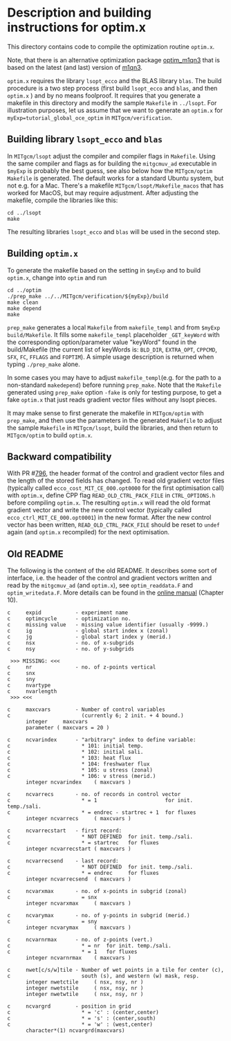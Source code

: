# Description and building instructions for optim.x

This directory contains code to compile the optimization routine `optim.x`.

Note, that there is an alternative optimization package [optim_m1qn3](
https://github.com/mjlosch/optim_m1qn3) that is based on the latest (and last)
version of
[m1qn3](https://who.rocq.inria.fr/Jean-Charles.Gilbert/modulopt/optimization-routines/m1qn3/m1qn3.html).

`optim.x` requires the library `lsopt_ecco` and the BLAS library `blas`. The
build procedure is a two step process (first build `lsopt_ecco` and `blas`, and
then `optim.x` ) and by no means foolproof. It requires that you generate a
makefile in this directory and modify the sample `Makefile` in `../lsopt`. For
illustration purposes, let us assume that we want to generate an `optim.x` for
`myExp=tutorial_global_oce_optim` in `MITgcm/verification`.

## Building library `lsopt_ecco` and `blas`

In `MITgcm/lsopt` adjust the compiler and compiler flags in `Makefile`. Using
the same compiler and flags as for building the `mitgcmuv_ad` executable in
`$myExp` is probably the best guess, see also below how the `MITgcm/optim`
`Makefile` is generated. The default works for a standard Ubuntu system, but
not e.g. for a Mac. There's a makefile `MITgcm/lsopt/Makefile_macos` that has
worked for MacOS, but may require adjustment. After adjusting the makefile,
compile the libraries like this:

```
cd ../lsopt
make
```
The resulting libraries `lsopt_ecco` and `blas` will be used in the second
step.

## Building `optim.x`

To generate the makefile based on the setting in `$myExp` and to build
`optim.x`, change into `optim` and run

```
cd ../optim
./prep_make ../../MITgcm/verification/${myExp}/build
make clean
make depend
make
```

`prep_make` generates a local `Makefile` from `makefile_templ` and from
`$myExp` `build/Makefile`. It fills some `makefile_templ` placeholder
`_GET_keyWord` with the corresponding option/parameter value "keyWord" found in
the build/Makefile (the current list of keyWords is: `BLD_DIR`, `EXTRA_OPT`,
`CPPCMD`, `SFX`, `FC`, `FFLAGS` and `FOPTIM`).  A simple usage description is
returned when typing `./prep_make` alone.

In some cases you may have to adjust `makefile_templ`(e.g. for the path to a
non-standard `makedepend`) before running `prep_make`.
Note that the `Makefile` generated using `prep_make` option `-fake` is only for
testing purpose, to get a fake `optim.x` that just reads gradient vector files
without any lsopt pieces.

It may make sense to first generate the makefile in `MITgcm/optim` with
`prep_make`, and then use the parameters in the generated `Makefile` to adjust
the sample `Makefile` in `MITgcm/lsopt`, build the libraries, and then
return to `MITgcm/optim` to build `optim.x`.

## Backward compatibility

With PR #[796](https://github.com/MITgcm/MITgcm/pull/796), the header format of
the control and gradient vector files and the length of the stored fields has
changed. To read old gradient vector files (typically called
`ecco_cost_MIT_CE_000.opt0000` for the first optimisation call) with `optim.x`,
define CPP flag `READ_OLD_CTRL_PACK_FILE` in `CTRL_OPTIONS.h` before compiling
`optim.x`. The resulting `optim.x` will read the old format gradient vector and
write the new control vector (typically called `ecco_ctrl_MIT_CE_000.opt0001`)
in the new format. After the new control vector has been written,
`READ_OLD_CTRL_PACK_FILE` should be reset to `undef` again (and `optim.x`
recompiled) for the next optimisation.

## Old README

The following is the content of the old README. It describes some sort of
interface, i.e. the header of the control and gradient vectors written and read
by the `mitgcmuv_ad` (and `optim.x`), see `optim_readdata.F` and
`optim_writedata.F`. More details can be found in the [online
manual](https://mitgcm.readthedocs.io/en/latest/ocean_state_est/ocean_state_est.html#the-line-search-optimisation-algorithm)
(Chapter 10).

```
c     expid           - experiment name
c     optimcycle      - optimization no.
c     missing value   - missing value identifier (usually -9999.)
c     ig              - global start index x (zonal)
c     jg              - global start index y (merid.)
c     nsx             - no. of x-subgrids
c     nsy             - no. of y-subgrids

 >>> MISSING: <<<
c     nr              - no. of z-points vertical
c     snx
c     sny
c     nvartype
c     nvarlength
 >>> <<<

c     maxcvars        - Number of control variables
c                       (currently 6; 2 init. + 4 bound.)
      integer     maxcvars
      parameter ( maxcvars = 20 )

c     ncvarindex      - "arbitrary" index to define variable:
c                       * 101: initial temp.
c                       * 102: initial sali.
c                       * 103: heat flux
c                       * 104: freshwater flux
c                       * 105: u stress (zonal)
c                       * 106: v stress (merid.)
      integer ncvarindex    ( maxcvars )

c     ncvarrecs       - no. of records in control vector
c                       * = 1                      for init. temp./sali.
c                       * = endrec - startrec + 1  for fluxes
      integer ncvarrecs     ( maxcvars )

c     ncvarrecstart   - first record:
c                       * NOT DEFINED  for init. temp./sali.
c                       * = startrec   for fluxes
      integer ncvarrecstart ( maxcvars )

c     ncvarrecsend    - last record:
c                       * NOT DEFINED  for init. temp./sali.
c                       * = endrec     for fluxes
      integer ncvarrecsend  ( maxcvars )

c     ncvarxmax       - no. of x-points in subgrid (zonal)
c                       = snx
      integer ncvarxmax     ( maxcvars )

c     ncvarymax       - no. of y-points in subgrid (merid.)
c                       = sny
      integer ncvarymax     ( maxcvars )

c     ncvarnrmax      - no. of z-points (vert.)
c                       * = nr  for init. temp./sali.
c                       * = 1   for fluxes
      integer ncvarnrmax    ( maxcvars )

c     nwet[c/s/w]tile - Number of wet points in a tile for center (c),
c                       south (s), and western (w) mask, resp.
      integer nwetctile     ( nsx, nsy, nr )
      integer nwetstile     ( nsx, nsy, nr )
      integer nwetwtile     ( nsx, nsy, nr )

c     ncvargrd        - position in grid
c                       * = 'c' : (center,center)
c                       * = 's' : (center,south)
c                       * = 'w' : (west,center)
      character*(1) ncvargrd(maxcvars)

```
